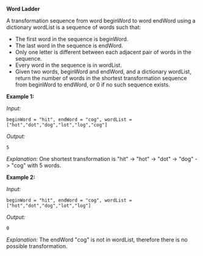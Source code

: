 **Word Ladder**

A transformation sequence from word beginWord to word endWord using a dictionary wordList is a sequence of words such that:

- The first word in the sequence is beginWord.
- The last word in the sequence is endWord.
- Only one letter is different between each adjacent pair of words in the sequence.
- Every word in the sequence is in wordList.
- Given two words, beginWord and endWord, and a dictionary wordList, return the number of words in the shortest transformation sequence from beginWord to endWord, or 0 if no such sequence exists.

 
**Example 1:**

*Input:* 
```
beginWord = "hit", endWord = "cog", wordList = ["hot","dot","dog","lot","log","cog"]
```
*Output:* 
```
5
```
*Explanation:* One shortest transformation is "hit" -> "hot" -> "dot" -> "dog" -> "cog" with 5 words.

**Example 2:**

*Input:* 
```
beginWord = "hit", endWord = "cog", wordList = ["hot","dot","dog","lot","log"]
```
*Output:* 
```
0
```

*Explanation:* The endWord "cog" is not in wordList, therefore there is no possible transformation.
 
